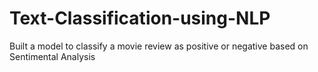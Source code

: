 # Text-Classification-using-NLP
Built a model to classify a movie review as positive or negative based on Sentimental Analysis
